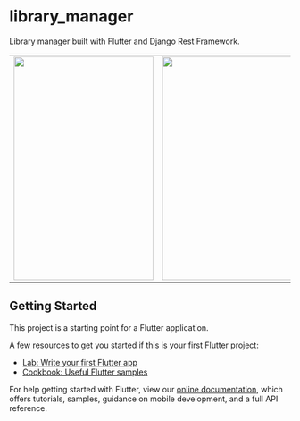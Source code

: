 # library_manager

Library manager built with Flutter and Django Rest Framework.
<table width="100%">
  <tr>
  <td width="33.3%"><img src="https://user-images.githubusercontent.com/24388337/138900429-2ad007e2-c01b-4e8f-b4d3-ee3f93eb5eef.png" width="250" height="400"></td>
  <td width="33.3%"><img src="https://user-images.githubusercontent.com/24388337/138902432-824d4e9b-9ab0-428a-9a91-62baa88183a8.png" width="250" height="400"></td>
  <td width="33.3%"><img src="https://user-images.githubusercontent.com/24388337/138902466-20c11d87-1e15-4d55-83c8-471ed8dfa358.png" width="250" height="400"></td>
  </tr>
</table>




## Getting Started

This project is a starting point for a Flutter application.

A few resources to get you started if this is your first Flutter project:

- [Lab: Write your first Flutter app](https://flutter.dev/docs/get-started/codelab)
- [Cookbook: Useful Flutter samples](https://flutter.dev/docs/cookbook)

For help getting started with Flutter, view our
[online documentation](https://flutter.dev/docs), which offers tutorials,
samples, guidance on mobile development, and a full API reference.
